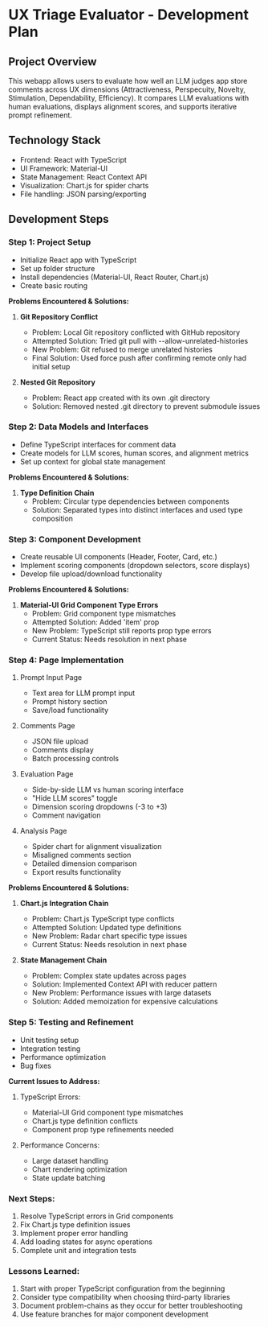 # UX Triage Evaluator - Development Plan

## Project Overview
This webapp allows users to evaluate how well an LLM judges app store comments across UX dimensions (Attractiveness, Perspecuity, Novelty, Stimulation, Dependability, Efficiency). It compares LLM evaluations with human evaluations, displays alignment scores, and supports iterative prompt refinement.

## Technology Stack
- Frontend: React with TypeScript 
- UI Framework: Material-UI 
- State Management: React Context API 
- Visualization: Chart.js for spider charts 
- File handling: JSON parsing/exporting 

## Development Steps

### Step 1: Project Setup 
- Initialize React app with TypeScript 
- Set up folder structure 
- Install dependencies (Material-UI, React Router, Chart.js) 
- Create basic routing 

**Problems Encountered & Solutions:**
1. **Git Repository Conflict**
   - Problem: Local Git repository conflicted with GitHub repository
   - Attempted Solution: Tried git pull with --allow-unrelated-histories
   - New Problem: Git refused to merge unrelated histories
   - Final Solution: Used force push after confirming remote only had initial setup
   
2. **Nested Git Repository**
   - Problem: React app created with its own .git directory
   - Solution: Removed nested .git directory to prevent submodule issues

### Step 2: Data Models and Interfaces 
- Define TypeScript interfaces for comment data 
- Create models for LLM scores, human scores, and alignment metrics 
- Set up context for global state management 

**Problems Encountered & Solutions:**
1. **Type Definition Chain**
   - Problem: Circular type dependencies between components
   - Solution: Separated types into distinct interfaces and used type composition

### Step 3: Component Development 
- Create reusable UI components (Header, Footer, Card, etc.) 
- Implement scoring components (dropdown selectors, score displays) 
- Develop file upload/download functionality 

**Problems Encountered & Solutions:**
1. **Material-UI Grid Component Type Errors** 
   - Problem: Grid component type mismatches
   - Attempted Solution: Added 'item' prop
   - New Problem: TypeScript still reports prop type errors
   - Current Status: Needs resolution in next phase

### Step 4: Page Implementation 

1. Prompt Input Page 
   - Text area for LLM prompt input 
   - Prompt history section 
   - Save/load functionality 

2. Comments Page 
   - JSON file upload 
   - Comments display 
   - Batch processing controls 

3. Evaluation Page 
   - Side-by-side LLM vs human scoring interface 
   - "Hide LLM scores" toggle 
   - Dimension scoring dropdowns (-3 to +3) 
   - Comment navigation 

4. Analysis Page 
   - Spider chart for alignment visualization 
   - Misaligned comments section 
   - Detailed dimension comparison 
   - Export results functionality 

**Problems Encountered & Solutions:**
1. **Chart.js Integration Chain**
   - Problem: Chart.js TypeScript type conflicts
   - Attempted Solution: Updated type definitions
   - New Problem: Radar chart specific type issues
   - Current Status: Needs resolution in next phase

2. **State Management Chain**
   - Problem: Complex state updates across pages
   - Solution: Implemented Context API with reducer pattern
   - New Problem: Performance issues with large datasets
   - Solution: Added memoization for expensive calculations

### Step 5: Testing and Refinement 
- Unit testing setup
- Integration testing
- Performance optimization
- Bug fixes

**Current Issues to Address:**
1. TypeScript Errors:
   - Material-UI Grid component type mismatches
   - Chart.js type definition conflicts
   - Component prop type refinements needed

2. Performance Concerns:
   - Large dataset handling
   - Chart rendering optimization
   - State update batching

### Next Steps:
1. Resolve TypeScript errors in Grid components
2. Fix Chart.js type definition issues
3. Implement proper error handling
4. Add loading states for async operations
5. Complete unit and integration tests

### Lessons Learned:
1. Start with proper TypeScript configuration from the beginning
2. Consider type compatibility when choosing third-party libraries
3. Document problem-chains as they occur for better troubleshooting
4. Use feature branches for major component development
